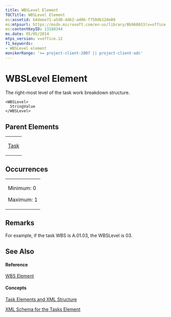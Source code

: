 ```yaml
---
title: WBSLevel Element
TOCTitle: WBSLevel Element
ms:assetid: b4deee71-a5d0-4db2-ad06-f750db12de08
ms:mtpsurl: https://msdn.microsoft.com/en-us/library/Bb968653(v=office.12)
ms:contentKeyID: 13188344
ms.date: 05/05/2014
mtps_version: v=office.12
f1_keywords:
- WBSLevel element
monikerRange: '>= project-client-2007 || project-client-odc'
---
```


# WBSLevel Element




The right-most level of the task work breakdown structure.

    <WBSLevel>
      StringValue
    </WBSLevel>

## Parent Elements

<table>
<colgroup>
<col style="width: 100%" />
</colgroup>
<tbody>
<tr class="odd">
<td><p><a href="task-element.md">Task</a></p></td>
</tr>
</tbody>
</table>

## Occurrences

<table>
<colgroup>
<col style="width: 100%" />
</colgroup>
<tbody>
<tr class="odd">
<td><p>Minimum: 0</p>
<p>Maximum: 1</p></td>
</tr>
</tbody>
</table>

## Remarks

For example, if the task WBS is A.01.03, the WBSLevel is 03.

## See Also

#### Reference

[WBS Element](wbs-element.md)

#### Concepts

[Task Elements and XML Structure](task-elements-and-xml-structure.md)

[XML Schema for the Tasks Element](xml-schema-for-the-tasks-element.md)

